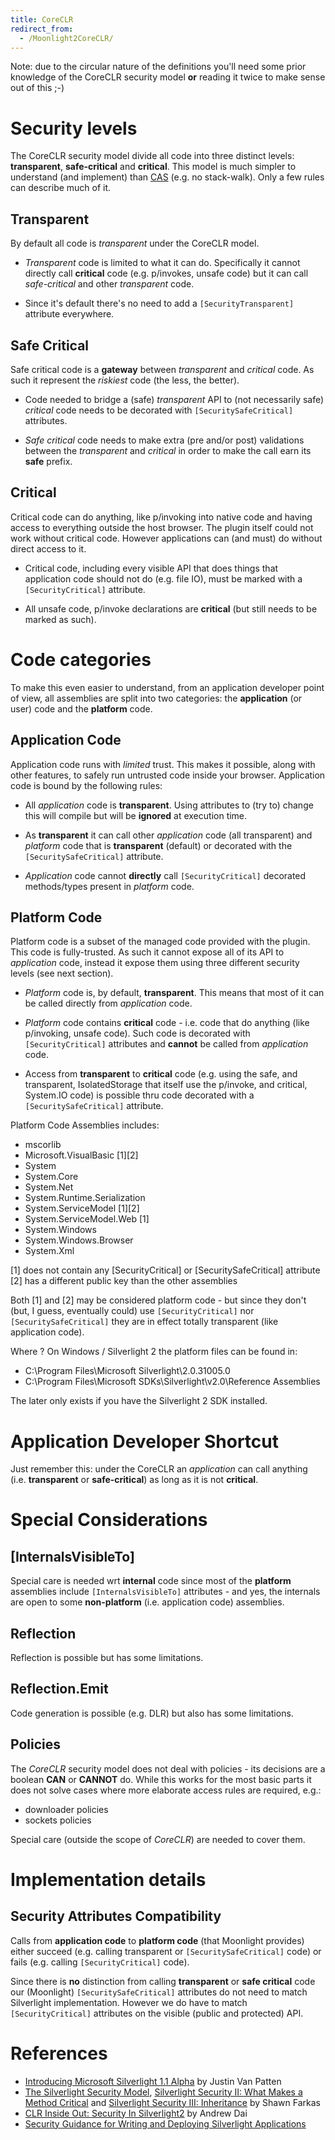 ```yaml
---
title: CoreCLR
redirect_from:
  - /Moonlight2CoreCLR/
---
```


Note: due to the circular nature of the definitions you'll need some prior knowledge of the CoreCLR security model **or** reading it twice to make sense out of this ;-)

Security levels
===============

The CoreCLR security model divide all code into three distinct levels: **transparent**, **safe-critical** and **critical**. This model is much simpler to understand (and implement) than [CAS](/docs/advanced/cas/) (e.g. no stack-walk). Only a few rules can describe much of it.

Transparent
-----------

By default all code is *transparent* under the CoreCLR model.

-   *Transparent* code is limited to what it can do. Specifically it cannot directly call **critical** code (e.g. p/invokes, unsafe code) but it can call *safe-critical* and other *transparent* code.

-   Since it's default there's no need to add a `[SecurityTransparent]` attribute everywhere.

Safe Critical
-------------

Safe critical code is a **gateway** between *transparent* and *critical* code. As such it represent the *riskiest* code (the less, the better).

-   Code needed to bridge a (safe) *transparent* API to (not necessarily safe) *critical* code needs to be decorated with `[SecuritySafeCritical]` attributes.

-   *Safe critical* code needs to make extra (pre and/or post) validations between the *transparent* and *critical* in order to make the call earn its **safe** prefix.

Critical
--------

Critical code can do anything, like p/invoking into native code and having access to everything outside the host browser. The plugin itself could not work without critical code. However applications can (and must) do without direct access to it.

-   Critical code, including every visible API that does things that application code should not do (e.g. file IO), must be marked with a `[SecurityCritical]` attribute.

-   All unsafe code, p/invoke declarations are **critical** (but still needs to be marked as such).

Code categories
===============

To make this even easier to understand, from an application developer point of view, all assemblies are split into two categories: the **application** (or user) code and the **platform** code.

Application Code
----------------

Application code runs with *limited* trust. This makes it possible, along with other features, to safely run untrusted code inside your browser. Application code is bound by the following rules:

-   All *application* code is **transparent**. Using attributes to (try to) change this will compile but will be **ignored** at execution time.

-   As **transparent** it can call other *application* code (all transparent) and *platform* code that is **transparent** (default) or decorated with the `[SecuritySafeCritical]` attribute.

-   *Application* code cannot **directly** call `[SecurityCritical]` decorated methods/types present in *platform* code.

Platform Code
-------------

Platform code is a subset of the managed code provided with the plugin. This code is fully-trusted. As such it cannot expose all of its API to *application* code, instead it expose them using three different security levels (see next section).

-   *Platform* code is, by default, **transparent**. This means that most of it can be called directly from *application* code.

-   *Platform* code contains **critical** code - i.e. code that do anything (like p/invoking, unsafe code). Such code is decorated with `[SecurityCritical]` attributes and **cannot** be called from *application* code.

-   Access from **transparent** to **critical** code (e.g. using the safe, and transparent, IsolatedStorage that itself use the p/invoke, and critical, System.IO code) is possible thru code decorated with a `[SecuritySafeCritical]` attribute.

Platform Code Assemblies includes:

-   mscorlib
-   Microsoft.VisualBasic [1][2]
-   System
-   System.Core
-   System.Net
-   System.Runtime.Serialization
-   System.ServiceModel [1][2]
-   System.ServiceModel.Web [1]
-   System.Windows
-   System.Windows.Browser
-   System.Xml

[1] does not contain any [SecurityCritical] or [SecuritySafeCritical] attribute [2] has a different public key than the other assemblies

Both [1] and [2] may be considered platform code - but since they don't (but, I guess, eventually could) use `[SecurityCritical]` nor `[SecuritySafeCritical]` they are in effect totally transparent (like application code).

Where ? On Windows / Silverlight 2 the platform files can be found in:

-   C:\\Program Files\\Microsoft Silverlight\\2.0.31005.0
-   C:\\Program Files\\Microsoft SDKs\\Silverlight\\v2.0\\Reference Assemblies

The later only exists if you have the Silverlight 2 SDK installed.

Application Developer Shortcut
==============================

Just remember this: under the CoreCLR an *application* can call anything (i.e. **transparent** or **safe-critical**) as long as it is not **critical**.

Special Considerations
======================

[InternalsVisibleTo]
--------------------

Special care is needed wrt **internal** code since most of the **platform** assemblies include `[InternalsVisibleTo]` attributes - and yes, the internals are open to some **non-platform** (i.e. application code) assemblies.

Reflection
----------

Reflection is possible but has some limitations.

Reflection.Emit
---------------

Code generation is possible (e.g. DLR) but also has some limitations.

Policies
--------

The *CoreCLR* security model does not deal with policies - its decisions are a boolean **CAN** or **CANNOT** do. While this works for the most basic parts it does not solve cases where more elaborate access rules are required, e.g.:

-   downloader policies
-   sockets policies

Special care (outside the scope of *CoreCLR*) are needed to cover them.

Implementation details
======================

Security Attributes Compatibility
---------------------------------

Calls from **application code** to **platform code** (that Moonlight provides) either succeed (e.g. calling transparent or `[SecuritySafeCritical]` code) or fails (e.g. calling `[SecurityCritical]` code).

Since there is **no** distinction from calling **transparent** or **safe critical** code our (Moonlight) `[SecuritySafeCritical]` attributes do not need to match Silverlight implementation. However we do have to match `[SecurityCritical]` attributes on the visible (public and protected) API.

References
==========

-   [Introducing Microsoft Silverlight 1.1 Alpha](http://blogs.msdn.com/bclteam/archive/2007/04/30/introducing-microsoft-silverlight-1-1-alpha-justin-van-patten.aspx) by Justin Van Patten
-   [The Silverlight Security Model](http://blogs.msdn.com/shawnfa/archive/2007/05/09/the-silverlight-security-model.aspx), [Silverlight Security II: What Makes a Method Critical](http://blogs.msdn.com/shawnfa/archive/2007/05/10/silverlight-security-ii-what-makes-a-method-critical.aspx) and [Silverlight Security III: Inheritance](http://blogs.msdn.com/shawnfa/archive/2007/05/11/silverlight-security-iii-inheritance.aspx) by Shawn Farkas
-   [CLR Inside Out: Security In Silverlight2](http://msdn.microsoft.com/en-us/magazine/cc765416.aspx) by Andrew Dai
-   [Security Guidance for Writing and Deploying Silverlight Applications](http://www.microsoft.com/downloads/details.aspx?displaylang=en&FamilyID=7cef15a8-8ae6-48eb-9621-ee35c2547773)


